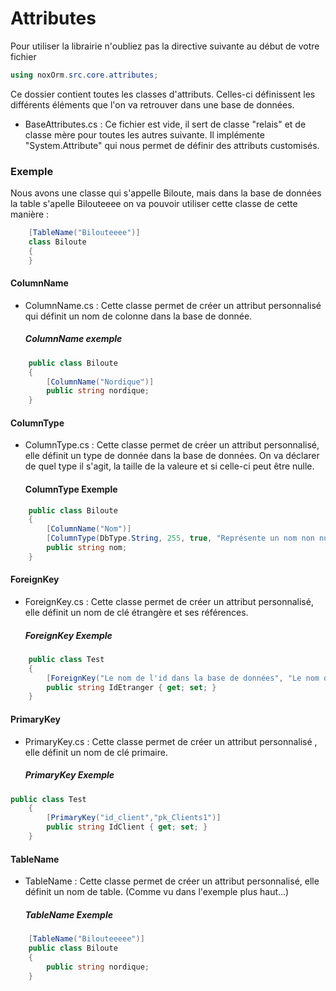 ﻿# Attributes
Pour utiliser la librairie n'oubliez pas la directive suivante au début de votre fichier
```csharp
using noxOrm.src.core.attributes; 
```
Ce dossier contient toutes les classes d'attributs. Celles-ci définissent les différents éléments que l'on va retrouver dans une base de données.
- BaseAttributes.cs : Ce fichier est vide, il sert de classe "relais" et de classe mère pour toutes les autres suivante. Il implémente "System.Attribute" qui nous permet de définir des attributs customisés. 
### Exemple
Nous avons une classe qui s'appelle Biloute, mais dans la base de données la table s'apelle Bilouteeee on va pouvoir utiliser cette classe de cette manière : 
```csharp
    [TableName("Bilouteeee")]
    class Biloute
    {
    }
```

#### ColumnName
- ColumnName.cs : Cette classe permet de créer un attribut personnalisé qui définit un nom de colonne dans la base de donnée.
    ##### ColumnName exemple
```csharp
    public class Biloute
    {
        [ColumnName("Nordique")]
        public string nordique;
    }
```

#### ColumnType
- ColumnType.cs : Cette classe permet de créer un attribut personnalisé, elle définit un type de donnée dans la base de données. On va déclarer de quel type il s'agit, la taille de la valeure et si celle-ci peut être nulle.
    #### ColumnType Exemple
```csharp
    public class Biloute
    {
        [ColumnName("Nom")]
        [ColumnType(DbType.String, 255, true, "Représente un nom non null de 255 charactères maximum.")]
        public string nom;
    }
```

#### ForeignKey
- ForeignKey.cs : Cette classe permet de créer un attribut personnalisé, elle définit un nom de clé étrangère et ses références.
    ##### ForeignKey Exemple
```csharp
    public class Test
    {
        [ForeignKey("Le nom de l'id dans la base de données", "Le nom de la contrainte", "La table a laquelle on fait référence", "L'id auquel on fait référence")]
        public string IdEtranger { get; set; }
    }
```

#### PrimaryKey
- PrimaryKey.cs : Cette classe permet de créer un attribut personnalisé , elle définit un nom de clé primaire. 
    ##### PrimaryKey Exemple
```csharp
public class Test
    {
        [PrimaryKey("id_client","pk_Clients1")]
        public string IdClient { get; set; }
    } 
```

#### TableName
- TableName : Cette classe permet de créer un attribut personnalisé, elle définit un nom de table. (Comme vu dans l'exemple plus haut...)
    ##### TableName Exemple
```csharp
    [TableName("Bilouteeeee")]
    public class Biloute
    {
        public string nordique;
    }
```